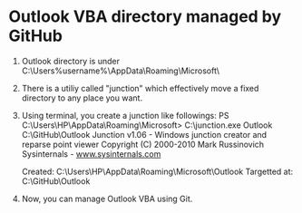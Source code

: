 # Outlook VBA directory managed by GitHub
1. Outlook directory is under C:\Users\%username%\AppData\Roaming\Microsoft\
2. There is a utiliy called "junction" which effectively move a fixed directory to any place you want.
3. Using terminal, you create a junction like followings:
    PS C:\Users\HP\AppData\Roaming\Microsoft> C:\junction.exe Outlook C:\GitHub\Outlook
    Junction v1.06 - Windows junction creator and reparse point viewer
    Copyright (C) 2000-2010 Mark Russinovich
    Sysinternals - www.sysinternals.com
    
    Created: C:\Users\HP\AppData\Roaming\Microsoft\Outlook
    Targetted at: C:\GitHub\Outlook
4. Now, you can manage Outlook VBA using Git.
